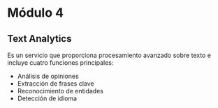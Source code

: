 # Módulo 4

## Text Analytics
Es un servicio que proporciona procesamiento avanzado sobre texto e incluye cuatro funciones principales:
* Análisis de opiniones
* Extracción de frases clave
* Reconocimiento de entidades
* Detección de idioma